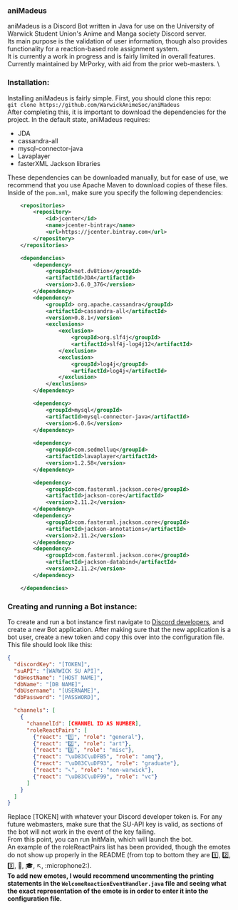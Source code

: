 ### aniMadeus
aniMadeus is a Discord Bot written in Java for use on the University of Warwick Student Union's Anime and Manga society Discord server. \
Its main purpose is the validation of user information, though also provides functionality for a reaction-based role assignment system. \
It is currently a work in progress and is fairly limited in overall features. \
Currently maintained by MrPorky, with aid from the prior web-masters. \

### Installation:
Installing aniMadeus is fairly simple. First, you should clone this repo: \
`git clone https://github.com/WarwickAnimeSoc/aniMadeus` \
After completing this, it is important to download the dependencies for the project. 
In the default state, aniMadeus requires:
* JDA
* cassandra-all
* mysql-connector-java
* Lavaplayer
* fasterXML Jackson libraries

These dependencies can be downloaded manually, but for ease of use, 
we recommend that you use Apache Maven to download copies of these files. 
Inside of the `pom.xml`, make sure you specify the following dependencies:
```xml
	<repositories>
        <repository>
            <id>jcenter</id>
            <name>jcenter-bintray</name>
            <url>https://jcenter.bintray.com</url>
        </repository>
    </repositories>

    <dependencies>
        <dependency>
            <groupId>net.dv8tion</groupId>
            <artifactId>JDA</artifactId>
            <version>3.6.0_376</version>
        </dependency>
        <dependency>
            <groupId> org.apache.cassandra</groupId>
            <artifactId>cassandra-all</artifactId>
            <version>0.8.1</version>
            <exclusions>
                <exclusion>
                    <groupId>org.slf4j</groupId>
                    <artifactId>slf4j-log4j12</artifactId>
                </exclusion>
                <exclusion>
                    <groupId>log4j</groupId>
                    <artifactId>log4j</artifactId>
                </exclusion>
            </exclusions>
        </dependency>

        <dependency>
            <groupId>mysql</groupId>
            <artifactId>mysql-connector-java</artifactId>
            <version>6.0.6</version>
        </dependency>
        
        <dependency>
            <groupId>com.sedmelluq</groupId>
            <artifactId>lavaplayer</artifactId>
            <version>1.2.58</version>
        </dependency>

        <dependency>
            <groupId>com.fasterxml.jackson.core</groupId>
            <artifactId>jackson-core</artifactId>
            <version>2.11.2</version>
        </dependency>
        <dependency>
            <groupId>com.fasterxml.jackson.core</groupId>
            <artifactId>jackson-annotations</artifactId>
            <version>2.11.2</version>
        </dependency>
        <dependency>
            <groupId>com.fasterxml.jackson.core</groupId>
            <artifactId>jackson-databind</artifactId>
            <version>2.11.2</version>
        </dependency>

    </dependencies>
 ```
### Creating and running a Bot instance:
To create and run a bot instance first navigate to [Discord developers](https://discordapp.com/developers/applications/me), and create a new Bot application. 
After making sure that the new application is a bot user, create a new token and copy this over into the configuration file. 
This file should look like this:
```json
{
  "discordKey": "[TOKEN]",
  "suAPI": "[WARWICK SU API]",
  "dbHostName": "[HOST NAME]",
  "dbName": "[DB NAME]",
  "dbUsername": "[USERNAME]",
  "dbPassword": "[PASSWORD]",

  "channels": [
    {
      "channelId": [CHANNEL ID AS NUMBER],
      "roleReactPairs": [
        {"react": "1️⃣", "role": "general"},
        {"react": "2️⃣", "role": "art"},
        {"react": "3️⃣", "role": "misc"},
        {"react": "\uD83C\uDFB5", "role": "amq"},
        {"react": "\uD83C\uDF93", "role": "graduate"},
        {"react": "↖️", "role": "non-warwick"},
        {"react": "\uD83C\uDF99", "role": "vc"}
      ]
    }
  ]
}
```
Replace [TOKEN] with whatever your Discord developer token is. For any future webmasters, make sure that the SU-API key is valid, as sections of the bot will not work in the event of the key failing. \
From this point, you can run InitMain, which will launch the bot. \
An example of the roleReactPairs list has been provided, though the emotes do not show up properly in the README (from top to bottom they are :one:, :two:, :three:, :musical_note:, :mortar_board:, :arrow_upper_left:, :microphone2:).\
<b>To add new emotes, I would recommend uncommenting the printing statements in the `WelcomeReactionEventHandler.java` file and seeing what the exact representation of the emote is in order to enter it into the configuration file.</b>
